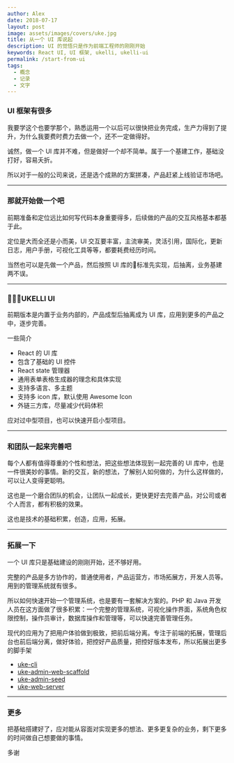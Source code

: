```yaml
---
author: Alex
date: 2018-07-17
layout: post
image: assets/images/covers/uke.jpg
title: 从一个 UI 库说起
description: UI 的觉悟只是作为前端工程师的刚刚开始
keywords: React UI, UI 框架, ukelli, ukelli-ui
permalink: /start-from-ui
tags:
  - 概念
  - 记录
  - 文字
---
```


### UI 框架有很多

我要学这个也要学那个，熟悉运用一个以后可以很快把业务完成，生产力得到了提升，为什么我要费时费力去做一个，还不一定做得好。

诚然，做一个 UI 库并不难，但是做好一个却不简单。属于一个基建工作，基础没打好，容易夭折。

所以对于一般的公司来说，还是选个成熟的方案拼凑，产品赶紧上线验证市场吧。

----------

### 那就开始做一个吧

前期准备和定位远比如何写代码本身重要得多，后续做的产品的交互风格基本都基于此。

定位是大而全还是小而美，UI 交互要丰富，主流审美，灵活引用，国际化，更新日志，用户手册，可视化工具等等，都要耗费经历时间。

当然也可以是先做一个产品，然后按照 UI 库的标准先实现，后抽离，业务基建两不误。

----------

### UKELLI UI

前期版本是内置于业务内部的，产品成型后抽离成为 UI 库，应用到更多的产品之中，逐步完善。

一些简介

- React 的 UI 库
- 包含了基础的 UI 控件
- React state 管理器
- 通用表单表格生成器的理念和具体实现
- 支持多语言、多主题
- 支持多 icon 库，默认使用 Awesome Icon
- 外链三方库，尽量减少代码体积

应对过中型项目，也可以快速开启小型项目。

----------

### 和团队一起来完善吧

每个人都有值得尊重的个性和想法，把这些想法体现到一起完善的 UI 库中，也是一件很美妙的事情。新的交互，新的想法，了解别人如何做的，为什么这样做的，可以让人变得更聪明。

这也是一个磨合团队的机会，让团队一起成长，更快更好去完善产品，对公司或者个人而言，都有积极的效果。

这也是技术的基础积累，创造，应用，拓展。

----------

### 拓展一下

一个 UI 库只是基础建设的刚刚开始，还不够好用。

完整的产品是多方协作的，普通使用者，产品运营方，市场拓展方，开发人员等。用到的管理系统就有很多。

所以如何快速开始一个管理系统，也是要有一套解决方案的。PHP 和 Java 开发人员在这方面做了很多积累：一个完整的管理系统，可视化操作界面，系统角色权限控制，操作员审计，数据库操作和管理等，可以快速完善管理任务。

现代的应用为了把用户体验做到极致，把前后端分离。专注于前端的拓展，管理后台也前后端分离，做好体验，把控好产品质量，把控好版本发布，所以拓展出更多的脚手架

- [uke-cli](https://github.com/SANGET/uke-cli.git)
- [uke-admin-web-scaffold](https://github.com/SANGET/uke-admin-web-scaffold.git)
- [uke-admin-seed](https://github.com/SANGET/uke-admin-seed.git)
- [uke-web-server](https://github.com/SANGET/uke-web-server.git)

----------

### 更多

把基础搭建好了，应对能从容面对实现更多的想法、更多更复杂的业务，剩下更多的时间做自己想要做的事情。

多谢

<!-- ----------

### 缺少技术积累，不一样的竞争点

初创公司在招聘的时候，需要和大公司竞争的，薪资待遇，发展空间等各种因素。优秀有想法的人才大多去大公司了。如果公司没有些技术上的追求和深度，只是一味的实现累活的业务，恐怕来的都是庸人，做出来的产品也是难以延续拓展的。

现实中技术和市场总是会有冲突，市场推广可以很厉害，往往受制于技术的不强力，有技术的追求但是市场跟不上的，双方并没能做成合作的体系。毕竟双方的立场不一样，思路不一样，要成为体系，谈何容易。

技术团队需要磨合、相互认知认同，需要对公司有归属感。公司也需要有一定技术底蕴和积累，才能留住人才，并且快速又高质量的完成业务产品，快速验证市场，占领市场，实现盈利、壮大，并且也需要持续投入研发，保持竞争力，扩展业务，最后实现最初的目标(财富自由、人生理想、回馈社会 or anything)。

----------

### 三 找找看

那什么会是比较好的磨合手段？

做一个 UI 库是对前端队伍的一种凝聚和磨合的手段，大家一起完善一个 UI 库，其中可以体现大家对 UI 交互的理解，对框架的理解，统一思维和行动力。大家也就可以更专注于业务，不要浪费时间在 “这个东西怎么表现，用什么来实现” 这种问题上。

----------

### 四 没那么简单

但是仅仅是一个 UI 库，恐怕还是单薄了些，成不了体系。要成为体系，需要有更多的基础拓展，更丰富的产品需求支撑，不断优化，甚至重构等手段，这过程不仅帮助队伍提高水平，帮助公司提高生产效率，创造更多的价值。

所以什么是 “体系” ？

可能会有不同程度的理解。

例如面向普通用户的前端业务，和面向运营方的管理系统，其实都是可以基于相同的 UI 库，然后做成对应的脚手架，对应的脚手架模版，然后再提供基础命令来生成对应的 page 和 action，达到 “快速搭建，快速开始，快速开发，业务开发技术员只关心业务” 的开发方式。

具体的实现，可以参考 uke-admin-seed ，是我对于业务的一些思考并且应用于具体产品，并且得到验证的脚手架。

----------

### 五 各有所见

从一个 UI 框架拓展到一个体系，不同的人会有自己的理解和考量，每个人都有不同的思考，不同的答案。

而上述便是我的思考，并且已经付诸行动的结果，尽力打磨成一个体系，而不仅仅是 ”为了表现技术很厉害，而做一个 UI 框架“ 这个事情本身，否则是浪费生命。人生路漫漫，把浪费掉的时间用来做别的，不是更好吗？

虽然基础的体系搭建起来很费时间，短期之内也难以看出什么效果，甚至有时候让人怀疑，这事情是否正确，但是对于建立团队并且能使用这套体系来说，提高业务的生产效率，就是提高掘金的效率，好处自然妙不可言。

----------

### 六 最后

好了，差不多，喝奶茶去了。谢谢 -->
